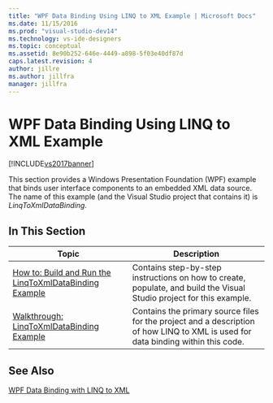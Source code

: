 ```yaml
---
title: "WPF Data Binding Using LINQ to XML Example | Microsoft Docs"
ms.date: 11/15/2016
ms.prod: "visual-studio-dev14"
ms.technology: vs-ide-designers
ms.topic: conceptual
ms.assetid: 8e90b252-646e-4449-a898-5f03e40df87d
caps.latest.revision: 4
author: jillre
ms.author: jillfra
manager: jillfra
---
```

# WPF Data Binding Using LINQ to XML Example
[!INCLUDE[vs2017banner](../includes/vs2017banner.md)]

This section provides a Windows Presentation Foundation (WPF) example that binds user interface components to an embedded XML data source. The name of this example (and the Visual Studio project that contains it) is *LinqToXmlDataBinding*.

## In This Section

|Topic|Description|
|-----------|-----------------|
|[How to: Build and Run the LinqToXmlDataBinding Example](../designers/how-to-build-and-run-the-linqtoxmldatabinding-example.md)|Contains step-by-step instructions on how to create, populate, and build the Visual Studio project for this example.|
|[Walkthrough: LinqToXmlDataBinding Example](../designers/walkthrough-linqtoxmldatabinding-example.md)|Contains the primary source files for the project and a description of how LINQ to XML is used for data binding within this code.|

## See Also
 [WPF Data Binding with LINQ to XML](../designers/wpf-data-binding-with-linq-to-xml.md)
